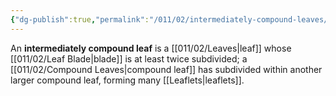 ```yaml
---
{"dg-publish":true,"permalink":"/011/02/intermediately-compound-leaves/","title":"Intermediately Compound Leaves","tags":["BIOL412"],"noteIcon":"fallback","created":"2024-09-26T13:45:04.095-07:00","updated":"2024-09-26T15:20:13.405-07:00"}
---
```


An **intermediately compound leaf** is a [[011/02/Leaves\|leaf]] whose [[011/02/Leaf Blade\|blade]] is at least twice subdivided; a [[011/02/Compound Leaves\|compound leaf]] has subdivided within another larger compound leaf, forming many [[Leaflets\|leaflets]].